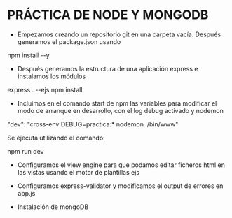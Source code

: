 # PRÁCTICA DE NODE Y MONGODB

- Empezamos creando un repositorio git en una carpeta vacía. Después generamos el package.json usando 

npm install --y

- Después generamos la estructura de una aplicación express e instalamos los módulos 

express . --ejs
npm install

- Incluímos en el comando start de npm las variables para modificar el modo de arranque en desarrollo, con el log debug activado y nodemon

"dev": "cross-env DEBUG=practica:* nodemon ./bin/www"

Se ejecuta utilizando el comando:

npm run dev

- Configuramos el view engine para que podamos editar ficheros html en las vistas usando el motor de plantillas ejs
- Configuramos express-validator y modificamos el output de errores en app.js

- Instalación de mongoDB